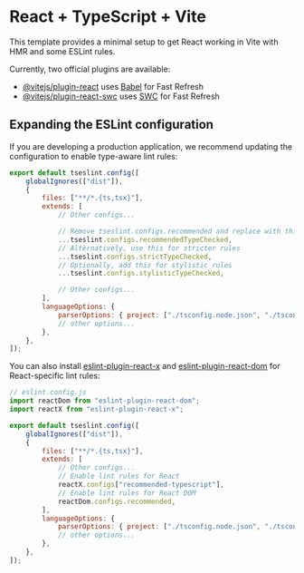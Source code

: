 # React + TypeScript + Vite

This template provides a minimal setup to get React working in Vite with HMR and some ESLint rules.

Currently, two official plugins are available:

- [@vitejs/plugin-react](https://github.com/vitejs/vite-plugin-react/blob/main/packages/plugin-react) uses [Babel](https://babeljs.io/) for Fast Refresh
- [@vitejs/plugin-react-swc](https://github.com/vitejs/vite-plugin-react/blob/main/packages/plugin-react-swc) uses [SWC](https://swc.rs/) for Fast Refresh

## Expanding the ESLint configuration

If you are developing a production application, we recommend updating the configuration to enable type-aware lint rules:

```js
export default tseslint.config([
    globalIgnores(["dist"]),
    {
        files: ["**/*.{ts,tsx}"],
        extends: [
            // Other configs...

            // Remove tseslint.configs.recommended and replace with this
            ...tseslint.configs.recommendedTypeChecked,
            // Alternatively, use this for stricter rules
            ...tseslint.configs.strictTypeChecked,
            // Optionally, add this for stylistic rules
            ...tseslint.configs.stylisticTypeChecked,

            // Other configs...
        ],
        languageOptions: {
            parserOptions: { project: ["./tsconfig.node.json", "./tsconfig.app.json"], tsconfigRootDir: import.meta.dirname },
            // other options...
        },
    },
]);
```

You can also install [eslint-plugin-react-x](https://github.com/Rel1cx/eslint-react/tree/main/packages/plugins/eslint-plugin-react-x) and [eslint-plugin-react-dom](https://github.com/Rel1cx/eslint-react/tree/main/packages/plugins/eslint-plugin-react-dom) for React-specific lint rules:

```js
// eslint.config.js
import reactDom from "eslint-plugin-react-dom";
import reactX from "eslint-plugin-react-x";

export default tseslint.config([
    globalIgnores(["dist"]),
    {
        files: ["**/*.{ts,tsx}"],
        extends: [
            // Other configs...
            // Enable lint rules for React
            reactX.configs["recommended-typescript"],
            // Enable lint rules for React DOM
            reactDom.configs.recommended,
        ],
        languageOptions: {
            parserOptions: { project: ["./tsconfig.node.json", "./tsconfig.app.json"], tsconfigRootDir: import.meta.dirname },
            // other options...
        },
    },
]);
```
